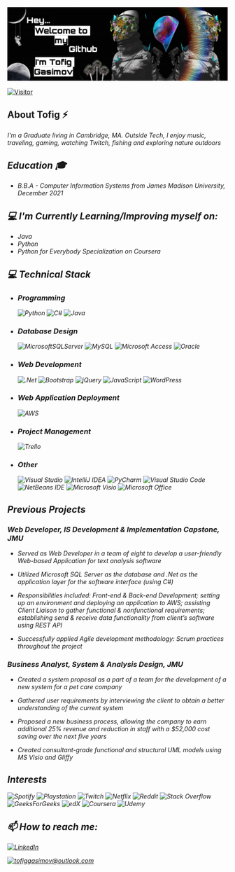 

<img src="/Images/picsart11.png"> 

[![Visitor](https://visitor-badge.laobi.icu/badge?page_id=GasimovT.GasimovT)](https://github.com/GasimovT)
  

<h2> About Tofig ⚡ </h2>
<i> I'm a Graduate living in Cambridge, MA. Outside Tech, I enjoy music, traveling, gaming, watching Twitch, fishing and exploring nature outdoors
<h2> Education 🎓</h2>

-   <i> B.B.A - Computer Information Systems from James Madison University, December 2021

<h2>💻 I'm Currently Learning/Improving myself on:</h2>

-   <i> Java
-   <i> Python
-   <i> Python for Everybody Specialization on Coursera 


<h2>💻 Technical Stack </h2>

-   <h3> Programming </h3>

    ![Python](https://img.shields.io/badge/python-3670A0?style=for-the-badge&logo=python&logoColor=ffdd54)
    ![C#](https://img.shields.io/badge/c%23-%23239120.svg?style=for-the-badge&logo=c-sharp&logoColor=white)
    ![Java](https://img.shields.io/badge/java-%23ED8B00.svg?style=for-the-badge&logo=java&logoColor=white)

-   <h3> Database Design </h3>

    ![MicrosoftSQLServer](https://img.shields.io/badge/Microsoft%20SQL%20Sever-CC2927?style=for-the-badge&logo=microsoft%20sql%20server&logoColor=white)
    ![MySQL](https://img.shields.io/badge/mysql-%2300f.svg?style=for-the-badge&logo=mysql&logoColor=white)
    ![Microsoft Access](https://img.shields.io/badge/Microsoft_Access-A4373A?style=for-the-badge&logo=microsoft-access&logoColor=white)
    ![Oracle](https://img.shields.io/badge/Oracle-F80000?style=for-the-badge&logo=oracle&logoColor=white)


-   <h3> Web Development </h3>

    ![.Net](https://img.shields.io/badge/.NET-5C2D91?style=for-the-badge&logo=.net&logoColor=white)
    ![Bootstrap](https://img.shields.io/badge/bootstrap-%23563D7C.svg?style=for-the-badge&logo=bootstrap&logoColor=white)
    ![jQuery](https://img.shields.io/badge/jquery-%230769AD.svg?style=for-the-badge&logo=jquery&logoColor=white)
    ![JavaScript](https://img.shields.io/badge/javascript-%23323330.svg?style=for-the-badge&logo=javascript&logoColor=%23F7DF1E)
    ![WordPress](https://img.shields.io/badge/WordPress-%23117AC9.svg?style=for-the-badge&logo=WordPress&logoColor=white)

-   <h3> Web Application Deployment </h3>

    ![AWS](https://img.shields.io/badge/AWS-%23FF9900.svg?style=for-the-badge&logo=amazon-aws&logoColor=white)

-   <h3> Project Management </h3>

    ![Trello](https://img.shields.io/badge/Trello-%23026AA7.svg?style=for-the-badge&logo=Trello&logoColor=white)



-   <h3> Other </h3>   

    ![Visual Studio](https://img.shields.io/badge/Visual%20Studio-5C2D91.svg?style=for-the-badge&logo=visual-studio&logoColor=white)     ![IntelliJ IDEA](https://img.shields.io/badge/IntelliJIDEA-000000.svg?style=for-the-badge&logo=intellij-idea&logoColor=white)  ![PyCharm](https://img.shields.io/badge/pycharm-143?style=for-the-badge&logo=pycharm&logoColor=black&color=black&labelColor=green)       ![Visual Studio Code](https://img.shields.io/badge/Visual%20Studio%20Code-0078d7.svg?style=for-the-badge&logo=visual-studio-code&logoColor=white)       ![NetBeans IDE](https://img.shields.io/badge/NetBeansIDE-1B6AC6.svg?style=for-the-badge&logo=apache-netbeans-ide&logoColor=white)
    ![Microsoft Visio ](https://img.shields.io/badge/Microsoft_Visio-3955A3?style=for-the-badge&logo=microsoft-visio&logoColor=white)       ![Microsoft Office](https://img.shields.io/badge/Microsoft_Office-D83B01?style=for-the-badge&logo=microsoft-office&logoColor=white)    
 
      


<h2> Previous Projects </h2>
<h3> Web Developer, IS Development & Implementation Capstone, JMU </h3>

*   <i> Served as Web Developer in a team of eight to develop a user-friendly Web-based
Application for text analysis software

*   <i> Utilized Microsoft SQL Server as the database and .Net as the application layer for the
software interface (using C#)

*   <i> Responsibilities included: Front-end & Back-end Development; setting up an environment
and deploying an application to AWS; assisting Client Liaison to gather functional & nonfunctional requirements; establishing send & receive data functionality from client’s
software using REST API

*   <i> Successfully applied Agile development methodology: Scrum practices throughout the
project

<h3> Business Analyst, System & Analysis Design, JMU </h3>

*   <i> Created a system proposal as a part of a team for the development of a new system for a
pet care company

*   <i> Gathered user requirements by interviewing the client to obtain a better understanding of
the current system
 
*   <i> Proposed a new business process, allowing the company to earn additional 25% revenue
and reduction in staff with a $52,000 cost saving over the next five years

*   <i> Created consultant-grade functional and structural UML models using MS Visio and Gliffy


<h2> Interests </h2>

![Spotify](https://img.shields.io/badge/Spotify-1ED760?style=for-the-badge&logo=spotify&logoColor=white)
![Playstation](https://img.shields.io/badge/Playstation-003791?style=for-the-badge&logo=playstation&logoColor=white)
![Twitch](https://img.shields.io/badge/Twitch-9347FF?style=for-the-badge&logo=twitch&logoColor=white)
![Netflix](https://img.shields.io/badge/Netflix-E50914?style=for-the-badge&logo=netflix&logoColor=white)
![Reddit](https://img.shields.io/badge/Reddit-%23FF4500.svg?style=for-the-badge&logo=Reddit&logoColor=white)
![Stack Overflow](https://img.shields.io/badge/-Stackoverflow-FE7A16?style=for-the-badge&logo=stack-overflow&logoColor=white)
![GeeksForGeeks](https://img.shields.io/badge/GeeksforGeeks-gray?style=for-the-badge&logo=geeksforgeeks&logoColor=35914c)
![edX](https://img.shields.io/badge/edX-%2302262B.svg?style=for-the-badge&logo=edX&logoColor=white)
![Coursera](https://img.shields.io/badge/Coursera-%230056D2.svg?style=for-the-badge&logo=Coursera&logoColor=white)
![Udemy](https://img.shields.io/badge/Udemy-A435F0?style=for-the-badge&logo=Udemy&logoColor=white)


<h2> 📫 How to reach me: </h2>

<a href="https://www.linkedin.com/in/tofiggasimov/">![LinkedIn](https://img.shields.io/badge/LinkedIn-0077B5?style=for-the-badge&logo=linkedin&logoColor=white)</a>

<a href="mailto:tofiggasimov@outlook.com">![tofiggasimov@outlook.com](https://img.shields.io/badge/Microsoft_Outlook-0078D4?style=for-the-badge&logo=microsoft-outlook&logoColor=white)</a>




